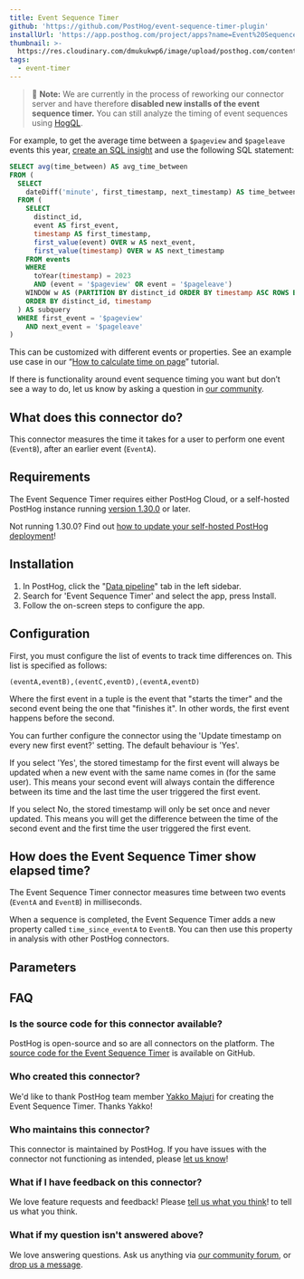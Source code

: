 ```yaml
---
title: Event Sequence Timer
github: 'https://github.com/PostHog/event-sequence-timer-plugin'
installUrl: 'https://app.posthog.com/project/apps?name=Event%20Sequence%20Timer%20Plugin'
thumbnail: >-
  https://res.cloudinary.com/dmukukwp6/image/upload/posthog.com/contents/cdp/thumbnails/event-sequence-timer-plugin.png
tags:
  - event-timer
---
```


> 🚧 **Note:** We are currently in the process of reworking our connector server and have therefore **disabled new installs of the event sequence timer.** You can still analyze the timing of event sequences using [HogQL](/docs/hogql).

For example, to get the average time between a `$pageview` and `$pageleave` events this year, [create an SQL insight](https://app.posthog.com/insights/new) and use the following SQL statement:

```sql
SELECT avg(time_between) AS avg_time_between
FROM (
  SELECT
    dateDiff('minute', first_timestamp, next_timestamp) AS time_between
  FROM (
    SELECT 
      distinct_id,
      event AS first_event,
      timestamp AS first_timestamp,
      first_value(event) OVER w AS next_event,
      first_value(timestamp) OVER w AS next_timestamp
    FROM events
    WHERE 
      toYear(timestamp) = 2023
      AND (event = '$pageview' OR event = '$pageleave')
    WINDOW w AS (PARTITION BY distinct_id ORDER BY timestamp ASC ROWS BETWEEN 1 FOLLOWING AND 1 FOLLOWING)
    ORDER BY distinct_id, timestamp
  ) AS subquery
  WHERE first_event = '$pageview'
    AND next_event = '$pageleave'
)
```

This can be customized with different events or properties. See an example use case in our “[How to calculate time on page](/tutorials/time-on-page)” tutorial.

If there is functionality around event sequence timing you want but don’t see a way to do, let us know by asking a question in [our community](/questions).

## What does this connector do?

This connector measures the time it takes for a user to perform one event (`EventB`), after an earlier event (`EventA`).

## Requirements

The Event Sequence Timer requires either PostHog Cloud, or a self-hosted PostHog instance running [version 1.30.0](https://posthog.com/blog/the-posthog-array-1-30-0) or later.

Not running 1.30.0? Find out [how to update your self-hosted PostHog deployment](https://posthog.com/docs/runbook/upgrading-posthog)!

## Installation

1. In PostHog, click the "[Data pipeline](https://us.posthog.com/apps)" tab in the left sidebar.
2. Search for 'Event Sequence Timer' and select the app, press Install.
3. Follow the on-screen steps to configure the app.

## Configuration

First, you must configure the list of events to track time differences on. This list is specified as follows:

`(eventA,eventB),(eventC,eventD),(eventA,eventD)`

Where the first event in a tuple is the event that "starts the timer" and the second event being the one that "finishes it". In other words, the first event happens before the second.

You can further configure the connector using the 'Update timestamp on every new first event?' setting. The default behaviour is 'Yes'.

If you select 'Yes', the stored timestamp for the first event will always be updated when a new event with the same name comes in (for the same user). This means your second event will always contain the difference between its time and the last time the user triggered the first event.

If you select No, the stored timestamp will only be set once and never updated. This means you will get the difference between the time of the second event and the first time the user triggered the first event.

## How does the Event Sequence Timer show elapsed time?

The Event Sequence Timer connector measures time between two events (`EventA` and `EventB`) in milliseconds.

When a sequence is completed, the Event Sequence Timer adds a new property called `time_since_eventA` to `EventB`. You can then use this property in analysis with other PostHog connectors.

## Parameters

<AppParameters />

## FAQ

### Is the source code for this connector available?

PostHog is open-source and so are all connectors on the platform. The [source code for the Event Sequence Timer](https://github.com/PostHog/event-sequence-timer-plugin) is available on GitHub.

### Who created this connector?

We'd like to thank PostHog team member [Yakko Majuri](https://github.com/yakkomajuri) for creating the Event Sequence Timer. Thanks Yakko!

### Who maintains this connector?

This connector is maintained by PostHog. If you have issues with the connector not functioning as intended, please [let us know](http://app.posthog.com/home#supportModal)!

### What if I have feedback on this connector?

We love feature requests and feedback! Please [tell us what you think](http://app.posthog.com/home#supportModal)! to tell us what you think.

### What if my question isn't answered above?

We love answering questions. Ask us anything via [our community forum](/questions), or [drop us a message](http://app.posthog.com/home#supportModal). 
